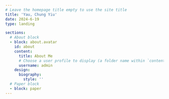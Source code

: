 ```yaml
---
# Leave the homepage title empty to use the site title
title: 'Yau, Chung Yiu'
date: 2024-6-19
type: landing

sections:
  # About block
  - block: about.avatar
    id: about
    content:
      title: About Me
      # Choose a user profile to display (a folder name within `content/authors/`)
      username: admin
    design:
      biography:
        style: ''
  # Paper block
  - block: paper
---
```

